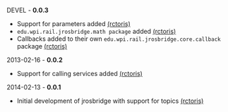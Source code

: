 DEVEL - **0.0.3**
 * Support for parameters added [(rctoris)](https://github.com/rctoris/)
 * `edu.wpi.rail.jrosbridge.math package` added [(rctoris)](https://github.com/rctoris/)
 * Callbacks added to their own `edu.wpi.rail.jrosbridge.core.callback` package [(rctoris)](https://github.com/rctoris/)

2013-02-16 - **0.0.2**
 * Support for calling services added [(rctoris)](https://github.com/rctoris/)

2014-02-13 - **0.0.1**
 * Initial development of jrosbridge with support for topics [(rctoris)](https://github.com/rctoris/)
